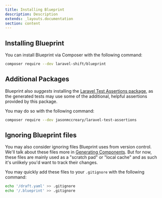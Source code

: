 ```yaml
---
title: Installing Blueprint
description: Description
extends: _layouts.documentation
section: content
---
```

## Installing Blueprint
You can install Blueprint via Composer with the following command:

```sh
composer require --dev laravel-shift/blueprint
```

## Additional Packages
Blueprint also _suggests_ installing the [Laravel Test Assertions package](https://github.com/jasonmccreary/laravel-test-assertions), as the generated tests may use some of the additional, helpful assertions provided by this package.

You may do so with the following command:

```sh
composer require --dev jasonmccreary/laravel-test-assertions
```

## Ignoring Blueprint files
You may also consider ignoring files Blueprint uses from version control. We'll talk about these files more in [Generating Components](/docs/generating-components). But for now, these files are mainly used as a "scratch pad" or "local cache" and as such it's unlikely you'd want to track their changes.

You may quickly add these files to your `.gitignore` with the following command:

```sh
echo '/draft.yaml' >> .gitignore
echo '/.blueprint' >> .gitignore
```
